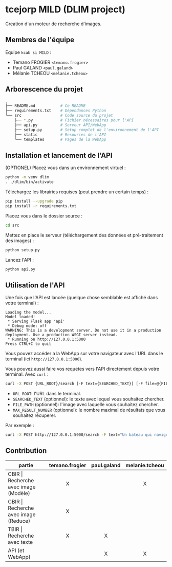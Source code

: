 # tcejorp MILD (DLIM project)

Creation d'un moteur de recherche d'images.

## Membres de l'équipe

Equipe `kcab si MILD` :
- Temano FROGIER `<temano.frogier>`
- Paul GALAND `<paul.galand>`
- Mélanie TCHEOU `<melanie.tcheou>`

## Arborescence du projet

```sh
.
├── README.md           # Ce README
├── requirements.txt    # Dépendances Python
└── src                 # Code source du projet
    ├── *.py            # Fichier nécessaires pour l'API
    ├── api.py          # Serveur API/WebApp
    ├── setup.py        # Setup complet de l'environnement de l'API
    ├── static          # Resources de l'API
    └── templates       # Pages de la WebApp
```

## Installation et lancement de l'API

(OPTIONEL) Placez vous dans un environnement virtuel :
```sh
python -m venv dlim
. ./dlim/bin/activate
```

Téléchargez les librairies requises (peut prendre un certain temps) :
```sh
pip install --upgrade pip
pip install -r requirements.txt
```

Placez vous dans le dossier source :
```sh
cd src
```

Mettez en place le serveur (téléchargement des données et pré-traitement des images) :
```sh
python setup.py
```

Lancez l'API :
```sh
python api.py
```

## Utilisation de l'API

Une fois que l'API est lancée (quelque chose semblable est affiché dans votre terminal) :
```
Loading the model...
Model loaded!
 * Serving Flask app 'api'
 * Debug mode: off
WARNING: This is a development server. Do not use it in a production deployment. Use a production WSGI server instead.
 * Running on http://127.0.0.1:5000
Press CTRL+C to quit
```

Vous pouvez accéder a la WebApp sur votre navigateur avec l'URL dans le terminal (ici `http://127.0.0.1:5000`).

Vous pouvez aussi faire vos requetes vers l'API directement depuis votre terminal. Avec `curl` :
```sh
curl -X POST {URL_ROOT}/search [-F text={SEARCHED_TEXT}] [-F file=@{FILE_PATH}] [-F maxRes={MAX_RESULT_NUMBER}]
```
- `URL_ROOT`: l'URL dans le terminal.
- `SEARCHED_TEXT` (optionnel): le texte avec lequel vous souhaitez chercher.
- `FILE_PATH` (optionnel): l'image avec laquelle vous souhaitez chercher.
- `MAX_RESULT_NUMBER` (optionnel): le nombre maximal de résultats que vous souhaitez récuperer.

Par exemple :
```sh
curl -X POST http://127.0.0.1:5000/search -F text="Un bateau qui navigue" -F file=@Photo.jpg -F maxRes=150
```

## Contribution

| partie                                | temano.frogier | paul.galand | melanie.tcheou |
| ------------------------------------- |:--------------:|:-----------:|:--------------:|
| CBIR \| Recherche avec image (Modèle) |        X       |             |        X       |
| CBIR \| Recherche avec image (Reduce) |        X       |             |                |
| TBIR \| Recherche avec texte          |        X       |      X      |                |
| API (et WebApp)                       |                |      X      |       X        |